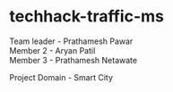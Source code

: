 # techhack-traffic-ms


Team leader - Prathamesh Pawar     
Member 2 - Aryan Patil     
Member 3 - Prathamesh Netawate     

Project Domain - Smart City
